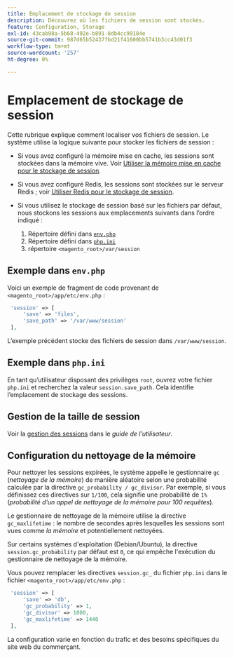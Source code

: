 ```yaml
---
title: Emplacement de stockage de session
description: Découvrez où les fichiers de session sont stockés.
feature: Configuration, Storage
exl-id: 43cab98a-5b68-492e-b891-8db4cc99184e
source-git-commit: 987d65b52437fbd21f41600bb5741b3cc43d01f3
workflow-type: tm+mt
source-wordcount: '257'
ht-degree: 0%

---
```


# Emplacement de stockage de session

Cette rubrique explique comment localiser vos fichiers de session. Le système utilise la logique suivante pour stocker les fichiers de session :

- Si vous avez configuré la mémoire mise en cache, les sessions sont stockées dans la mémoire vive. Voir [Utiliser la mémoire mise en cache pour le stockage de session](memcached.md).
- Si vous avez configuré Redis, les sessions sont stockées sur le serveur Redis ; voir [Utiliser Redis pour le stockage de session](../cache/redis-session.md).
- Si vous utilisez le stockage de session basé sur les fichiers par défaut, nous stockons les sessions aux emplacements suivants dans l’ordre indiqué :

   1. Répertoire défini dans [`env.php`](#example-in-envphp)
   1. Répertoire défini dans [`php.ini`](#example-in-phpini)
   1. répertoire `<magento_root>/var/session`

## Exemple dans `env.php`

Voici un exemple de fragment de code provenant de `<magento_root>/app/etc/env.php` :

```php
 'session' => [
     'save' => 'files',
     'save_path' => '/var/www/session'
 ],
```

L’exemple précédent stocke des fichiers de session dans `/var/www/session`.

## Exemple dans `php.ini`

En tant qu’utilisateur disposant des privilèges `root`, ouvrez votre fichier `php.ini` et recherchez la valeur `session.save_path`. Cela identifie l’emplacement de stockage des sessions.

## Gestion de la taille de session

Voir la [gestion des sessions](https://experienceleague.adobe.com/en/docs/commerce-admin/systems/security/security-session-management) dans le _guide de l’utilisateur_.

## Configuration du nettoyage de la mémoire

Pour nettoyer les sessions expirées, le système appelle le gestionnaire `gc` (_nettoyage de la mémoire_) de manière aléatoire selon une probabilité calculée par la directive `gc_probability / gc_divisor`. Par exemple, si vous définissez ces directives sur `1/100`, cela signifie une probabilité de `1%` (_probabilité d’un appel de nettoyage de la mémoire pour 100 requêtes_).

Le gestionnaire de nettoyage de la mémoire utilise la directive `gc_maxlifetime` : le nombre de secondes après lesquelles les sessions sont vues comme _la mémoire_ et potentiellement nettoyées.

Sur certains systèmes d&#39;exploitation (Debian/Ubuntu), la directive `session.gc_probability` par défaut est `0`, ce qui empêche l&#39;exécution du gestionnaire de nettoyage de la mémoire.

Vous pouvez remplacer les directives `session.gc_` du fichier `php.ini` dans le fichier `<magento_root>/app/etc/env.php` :

```php
 'session' => [
     'save' => 'db',
     'gc_probability' => 1,
     'gc_divisor' => 1000,
     'gc_maxlifetime' => 1440
 ],
```

La configuration varie en fonction du trafic et des besoins spécifiques du site web du commerçant.

